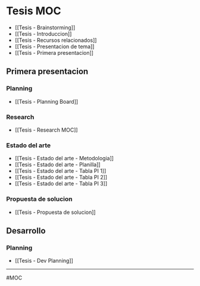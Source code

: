 # Tesis MOC
- [[Tesis - Brainstorming]]
- [[Tesis - Introduccion]]
- [[Tesis - Recursos relacionados]]
- [[Tesis - Presentacion de tema]]
- [[Tesis - Primera presentacion]]

## Primera presentacion
### Planning
- [[Tesis - Planning Board]]

### Research
- [[Tesis - Research MOC]]

### Estado del arte
- [[Tesis - Estado del arte - Metodologia]]
- [[Tesis - Estado del arte - Planilla]]
- [[Tesis - Estado del arte - Tabla PI 1]]
- [[Tesis - Estado del arte - Tabla PI 2]]
- [[Tesis - Estado del arte - Tabla PI 3]]

### Propuesta de solucion
- [[Tesis - Propuesta de solucion]]

## Desarrollo

### Planning
- [[Tesis - Dev Planning]]

---
#MOC
